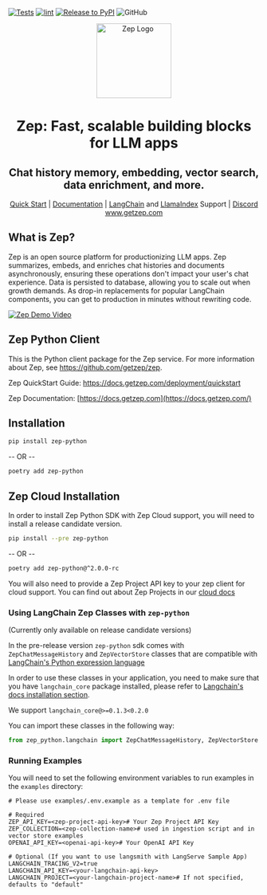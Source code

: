 [![Tests](https://github.com/getzep/zep-python/actions/workflows/test.yml/badge.svg)](https://github.com/getzep/zep-python/actions/workflows/test.yml) [![lint](https://github.com/getzep/zep-python/actions/workflows/lint.yml/badge.svg)](https://github.com/getzep/zep-python/actions/workflows/lint.yml) [![Release to PyPI](https://github.com/getzep/zep-python/actions/workflows/release.yml/badge.svg)](https://github.com/getzep/zep-python/actions/workflows/release.yml) ![GitHub](https://img.shields.io/github/license/getzep/zep-python?color=blue)


<p align="center">
  <a href="https://squidfunk.github.io/mkdocs-material/">
    <img src="https://github.com/getzep/zep/blob/main/assets/zep-bot-square-200x200.png?raw=true" width="150" alt="Zep Logo">
  </a>
</p>

<h1 align="center">
Zep: Fast, scalable building blocks for LLM apps
</h1>
<h2 align="center">Chat history memory, embedding, vector search, data enrichment, and more.</h2>

<p align="center">
<a href="https://docs.getzep.com/deployment/quickstart/">Quick Start</a> | 
<a href="https://docs.getzep.com/">Documentation</a> | 
<a href="https://docs.getzep.com/sdk/langchain/">LangChain</a> and 
<a href="https://docs.getzep.com/sdk/langchain/">LlamaIndex</a> Support | 
<a href="https://discord.gg/W8Kw6bsgXQ">Discord</a><br />
<a href="https://www.getzep.com">www.getzep.com</a>
</p>

## What is Zep?
Zep is an open source platform for productionizing LLM apps. Zep summarizes, embeds, and enriches chat histories and documents asynchronously, ensuring these operations don't impact your user's chat experience. Data is persisted to database, allowing you to scale out when growth demands. As drop-in replacements for popular LangChain components, you can get to production in minutes without rewriting code.

[![Zep Demo Video](https://img.youtube.com/vi/d6ryNEvMXno/maxresdefault.jpg)](https://vimeo.com/865785086?share=copy)

## Zep Python Client

This is the Python client package for the Zep service. For more information about Zep, see https://github.com/getzep/zep.

Zep QuickStart Guide: https://docs.getzep.com/deployment/quickstart

Zep Documentation: [https://docs.getzep.com](https://docs.getzep.com/)

## Installation

```bash
pip install zep-python
```

-- OR --

```bash
poetry add zep-python
```

## Zep Cloud Installation
In order to install Zep Python SDK with Zep Cloud support, you will need to install
a release candidate version.

```bash
pip install --pre zep-python
```

-- OR --

```bash
poetry add zep-python@^2.0.0-rc
```

You will also need to provide a Zep Project API key to your zep client for cloud support.
You can find out about Zep Projects in our [cloud docs](https://help.getzep.com/projects.html)

### Using LangChain Zep Classes with `zep-python`

(Currently only available on release candidate versions)

In the pre-release version `zep-python` sdk comes with `ZepChatMessageHistory` and `ZepVectorStore`
classes that are compatible with [LangChain's Python expression language](https://python.langchain.com/docs/expression_language/)

In order to use these classes in your application, you need to make sure that you have
`langchain_core` package installed, please refer to [Langchain's docs installation section](https://python.langchain.com/docs/get_started/installation#langchain-core).

We support `langchain_core@>=0.1.3<0.2.0`

You can import these classes in the following way:

```python
from zep_python.langchain import ZepChatMessageHistory, ZepVectorStore
```

### Running Examples
You will need to set the following environment variables to run examples in the `examples` directory:

```dotenv
# Please use examples/.env.example as a template for .env file

# Required
ZEP_API_KEY=<zep-project-api-key># Your Zep Project API Key
ZEP_COLLECTION=<zep-collection-name># used in ingestion script and in vector store examples
OPENAI_API_KEY=<openai-api-key># Your OpenAI API Key

# Optional (If you want to use langsmith with LangServe Sample App)
LANGCHAIN_TRACING_V2=true
LANGCHAIN_API_KEY=<your-langchain-api-key>
LANGCHAIN_PROJECT=<your-langchain-project-name># If not specified, defaults to "default"
```



